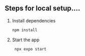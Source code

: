 ## Steps for local setup....

1. Install dependencies

   ```bash
   npm install
   ```

2. Start the app

   ```bash
    npx expo start
   ```
